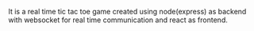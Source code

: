 It is a real time tic tac toe game created using node(express) as backend with websocket for real time communication and react as frontend.
